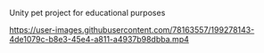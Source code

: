 Unity pet project for educational purposes


https://user-images.githubusercontent.com/78163557/199278143-4de1079c-b8e3-45e4-a811-a4937b98dbba.mp4

